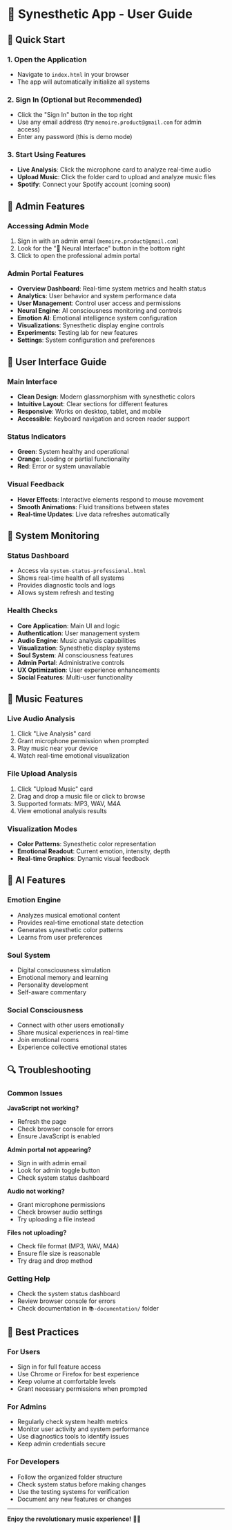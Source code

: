 # 🎵 Synesthetic App - User Guide

## 🚀 Quick Start

### 1. Open the Application
- Navigate to `index.html` in your browser
- The app will automatically initialize all systems

### 2. Sign In (Optional but Recommended)
- Click the "Sign In" button in the top right
- Use any email address (try `memoire.product@gmail.com` for admin access)
- Enter any password (this is demo mode)

### 3. Start Using Features
- **Live Analysis**: Click the microphone card to analyze real-time audio
- **Upload Music**: Click the folder card to upload and analyze music files
- **Spotify**: Connect your Spotify account (coming soon)

## 👑 Admin Features

### Accessing Admin Mode
1. Sign in with an admin email (`memoire.product@gmail.com`)
2. Look for the "🧠 Neural Interface" button in the bottom right
3. Click to open the professional admin portal

### Admin Portal Features
- **Overview Dashboard**: Real-time system metrics and health status
- **Analytics**: User behavior and system performance data
- **User Management**: Control user access and permissions
- **Neural Engine**: AI consciousness monitoring and controls
- **Emotion AI**: Emotional intelligence system configuration
- **Visualizations**: Synesthetic display engine controls
- **Experiments**: Testing lab for new features
- **Settings**: System configuration and preferences

## 🎨 User Interface Guide

### Main Interface
- **Clean Design**: Modern glassmorphism with synesthetic colors
- **Intuitive Layout**: Clear sections for different features
- **Responsive**: Works on desktop, tablet, and mobile
- **Accessible**: Keyboard navigation and screen reader support

### Status Indicators
- **Green**: System healthy and operational
- **Orange**: Loading or partial functionality
- **Red**: Error or system unavailable

### Visual Feedback
- **Hover Effects**: Interactive elements respond to mouse movement
- **Smooth Animations**: Fluid transitions between states
- **Real-time Updates**: Live data refreshes automatically

## 🔧 System Monitoring

### Status Dashboard
- Access via `system-status-professional.html`
- Shows real-time health of all systems
- Provides diagnostic tools and logs
- Allows system refresh and testing

### Health Checks
- **Core Application**: Main UI and logic
- **Authentication**: User management system
- **Audio Engine**: Music analysis capabilities
- **Visualization**: Synesthetic display systems
- **Soul System**: AI consciousness features
- **Admin Portal**: Administrative controls
- **UX Optimization**: User experience enhancements
- **Social Features**: Multi-user functionality

## 🎵 Music Features

### Live Audio Analysis
1. Click "Live Analysis" card
2. Grant microphone permission when prompted
3. Play music near your device
4. Watch real-time emotional visualization

### File Upload Analysis
1. Click "Upload Music" card
2. Drag and drop a music file or click to browse
3. Supported formats: MP3, WAV, M4A
4. View emotional analysis results

### Visualization Modes
- **Color Patterns**: Synesthetic color representation
- **Emotional Readout**: Current emotion, intensity, depth
- **Real-time Graphics**: Dynamic visual feedback

## 🧠 AI Features

### Emotion Engine
- Analyzes musical emotional content
- Provides real-time emotional state detection
- Generates synesthetic color patterns
- Learns from user preferences

### Soul System
- Digital consciousness simulation
- Emotional memory and learning
- Personality development
- Self-aware commentary

### Social Consciousness
- Connect with other users emotionally
- Share musical experiences in real-time
- Join emotional rooms
- Experience collective emotional states

## 🔍 Troubleshooting

### Common Issues

**JavaScript not working?**
- Refresh the page
- Check browser console for errors
- Ensure JavaScript is enabled

**Admin portal not appearing?**
- Sign in with admin email
- Look for admin toggle button
- Check system status dashboard

**Audio not working?**
- Grant microphone permissions
- Check browser audio settings
- Try uploading a file instead

**Files not uploading?**
- Check file format (MP3, WAV, M4A)
- Ensure file size is reasonable
- Try drag and drop method

### Getting Help
- Check the system status dashboard
- Review browser console for errors
- Check documentation in `📚-documentation/` folder

## 🎯 Best Practices

### For Users
- Sign in for full feature access
- Use Chrome or Firefox for best experience
- Keep volume at comfortable levels
- Grant necessary permissions when prompted

### For Admins
- Regularly check system health metrics
- Monitor user activity and system performance
- Use diagnostics tools to identify issues
- Keep admin credentials secure

### For Developers
- Follow the organized folder structure
- Check system status before making changes
- Use the testing systems for verification
- Document any new features or changes

---

**Enjoy the revolutionary music experience!** 🎵✨
